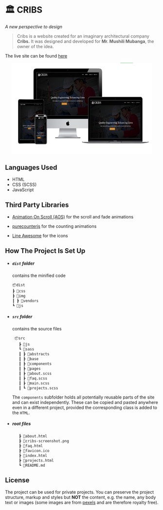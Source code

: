 # 🏛️ CRIBS

*A new perspective to design*

> Cribs is a website created for an imaginary architectural company **Cribs.** It was designed and developed for **Mr. Mushili Mubanga**, the owner of the idea.


The live site can be found [here](https://www.cribsdesign.live)

<p align="center">
  <img width="460" height="300" src="./cribs-screenshot.png">
</p>

## Languages Used
* HTML
* CSS (SCSS)
* JavaScript

## Third Party Libraries
* [Animation On Scroll (AOS)](https://github.com/michalsnik/aos) for the scroll and fade animations

* [purecounterjs](https://github.com/srexi/purecounterjs) for the counting animations

* [Line Awesome](https://icons8.com/line-awesome) for the icons

## How The Project Is Set Up

* ##### `dist`  folder

   contains the minified code

   ```
  📦dist
   ┣ 📂css
   ┣ 📂img
   ┃ ┣ 📂vendors
   ┗ 📂js
   ```

* ##### `src`  folder

   contains the source files

   ```
    📦src
      ┣ 📂js
      ┗ 📂sass
      ┃ ┣ 📂abstracts
      ┃ ┣ 📂base
      ┃ ┣ 📂components
      ┃ ┣ 📂pages
      ┃ ┣ 📜about.scss
      ┃ ┣ 📜faq.scss
      ┃ ┣ 📜main.scss
      ┃ ┗ 📜projects.scss
   ```

   The `components` subfolder holds all potentially reusable parts of the site and can exist independently. These can be copied and pasted anywhere even in a different project, provided the corresponding class is added to the `HTML`.

* ##### root  files

   ```
      ┣ 📜about.html
      ┣ 📜cribs-screenshot.png
      ┣ 📜faq.html
      ┣ 📜favicon.ico
      ┣ 📜index.html
      ┣ 📜projects.html
      ┗ 📜README.md
   ```
   
## License
The project can be used for private projects. You can preserve the project structure, markup and styles but **NOT** the content, e.g. the name, any body text or images (some images are from [pexels](www.pexels.com) and are therefore royalty free).
